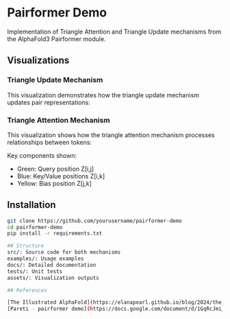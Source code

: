 # Pairformer Demo

Implementation of Triangle Attention and Triangle Update mechanisms from the AlphaFold3 Pairformer module.

## Visualizations

### Triangle Update Mechanism
This visualization demonstrates how the triangle update mechanism updates pair representations:

### Triangle Attention Mechanism
This visualization shows how the triangle attention mechanism processes relationships between tokens:

Key components shown:
- Green: Query position Z[i,j]
- Blue: Key/Value positions Z[i,k]
- Yellow: Bias position Z[j,k]

## Installation
```bash
git clone https://github.com/yourusername/pairformer-demo
cd pairformer-demo
pip install -r requirements.txt

## Structure
src/: Source code for both mechanisms
examples/: Usage examples
docs/: Detailed documentation
tests/: Unit tests
assets/: Visualization outputs

## References

[The Illustrated AlphaFold](https://elanapearl.github.io/blog/2024/the-illustrated-alphafold/)
[Pareti - pairformer demo](https://docs.google.com/document/d/1GqRcJmi_1tIUjjn22HonvB0AbSd6D_VdAIryUvbJdn8/edit?tab=t.0#heading=h.583li9lvmsv8)
